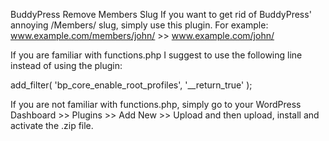BuddyPress Remove Members Slug
If you want to get rid of BuddyPress' annoying /Members/ slug, simply use this plugin.
For example: www.example.com/members/john/ >> www.example.com/john/

If you are familiar with functions.php I suggest to use the following line instead of using the plugin:

add_filter( 'bp_core_enable_root_profiles', '__return_true' );

If you are not familiar with functions.php, simply go to your WordPress Dashboard >> Plugins >> Add New >> Upload 
and then upload, install and activate the .zip file.
